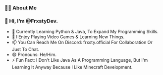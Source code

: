 ### 👨‍💻 About Me

### 👋 Hi, I’m @FrxstyDev.

- 🌱 Currently Learning Python & Java, To Expand My Programming Skills.
- 👀 I Enjoy Playing Video Games & Learning New Things.
- 📫 You Can Reach Me On Discord: frxsty.official For Collaboration Or Just To Chat.
- 😄 Pronouns: He/Him.
- ⚡ Fun Fact: I Don't Like Java As A Programming Language, But I'm Learning It Anyway Because I Like Minecraft Development.
